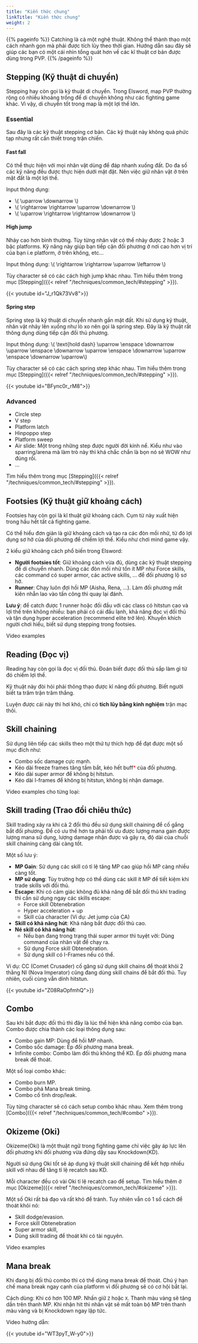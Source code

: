 ```yaml
---
title: "Kiến thức chung"
linkTitle: "Kiến thức chung"
weight: 2
---
```


{{% pageinfo %}}
Catching là cả một nghệ thuật. Không thể thành thạo một cách nhanh gọn mà phải được tích lũy theo thời gian. Hướng dẫn sau đây sẽ giúp các bạn có một cái nhìn tổng quát hơn về các kĩ thuật cơ bản được dùng trong PVP.
{{% /pageinfo %}}

## Stepping (Kỹ thuật di chuyển)

Stepping hay còn gọi là kỹ thuật di chuyển. Trong Elsword, map PVP thường rộng có nhiều khoảng trống để di chuyển không như các fighting game khác. Vì vậy, di chuyển tốt trong map là một lợi thế lớn.

### Essential

Sau đây là các kỹ thuật stepping cơ bản. Các kỹ thuật này không quá phức tạp nhưng rất cần thiết trong trận chiến.

#### Fast fall

Có thể thực hiện với mọi nhân vật dùng để đáp nhanh xuống đất. Do đa số các kỹ năng đều được thực hiện dưới mặt đặt. Nên việc giữ nhân vật ở trên mặt đất là một lợi thế.

Input thông dụng: 
- \\( \uparrow \downarrow \\)
- \\( \rightarrow \rightarrow \uparrow \downarrow \\)
- \\( \uparrow \rightarrow \rightarrow \downarrow \\)

#### High jump

Nhảy cao hơn bình thường. Tùy từng nhân vật có thể nhảy được 2 hoặc 3 bậc platforms. Kỹ năng này giúp bạn tiếp cận đối phương ở nơi cao hơn vị trí của bạn i.e platform, ở trên không, etc...

Input thông dụng: \\( \rightarrow \rightarrow \uparrow \leftarrow \\)

Tùy character sẽ có các cách high jump khác nhau. Tìm hiểu thêm trong mục [Stepping]({{< relref "/techniques/common_tech/#stepping" >}}).

<div style="max-width: 600px">{{< youtube id="J_r1Qk73Vv8">}}</div>

#### Spring step
Spring step là kỹ thuật di chuyển nhanh gần mặt đất. Khi sử dụng kỹ thuật, nhân vật nhảy lên xuống như lò xo nên gọi là spring step. Đây là kỹ thuật rất thông dụng dùng tiếp cận đối thủ phương. 

Input thông dụng: \\( \text{hold dash} \uparrow \enspace \downarrow \uparrow \enspace \downarrow \uparrow \enspace \downarrow \uparrow \enspace \downarrow \uparrow\\)

Tùy character sẽ có các cách spring step khác nhau. Tìm hiểu thêm trong mục [Stepping]({{< relref "/techniques/common_tech/#stepping" >}}).

<div style="max-width: 600px">{{< youtube id="BFync0r_rM8">}}</div>

### Advanced
- Circle step
- V step
- Platform latch
- Hinpoppo step
- Platform sweep
- Air slide: Một trong những step được người đời kính nể. Kiểu như vào sparring/arena mà làm trò này thì khá chắc chắn là bọn nó sẽ WOW như đúng rồi.
- ...

Tìm hiểu thêm trong mục [Stepping]({{< relref "/techniques/common_tech/#stepping" >}}).

## Footsies (Kỹ thuật giữ khoảng cách)

Footsies hay còn gọi là kĩ thuật giữ khoảng cách. Cụm từ này xuất hiện trong hầu hết tất cả fighting game. 

Có thể hiểu đơn giản là giữ khoảng cách và tạo ra các đòn mồi nhử, từ đó lợi dụng sơ hở của đối phương để chiếm lợi thế. Kiểu như chơi mind game vậy.

2 kiểu giữ khoảng cách phổ biến trong Elsword:
- **Người footsies tốt**: Giữ khoảng cách vừa đủ, dùng các kỹ thuật stepping để di chuyển nhanh. Dùng các đòn mồi nhử tốn ít MP như Force skills, các command có super armor, các active skills, ... để đối phương lộ sơ hở.
- **Runner**: Chạy luôn đợi hồi MP (Aisha, Rena, ...). Làm đối phương mất kiên nhẫn lao vào tấn công thì quay lại đánh.

**Lưu ý**: để catch được 1 runner hoặc đối đầu với các class có hitstun cao và lợi thế trên không nhiều: bạn phải có cái đầu lạnh, khả năng đọc vị đối thủ và tận dụng hyper acceleration (recommend elite trở lên).
Khuyến khích người chơi hiểu, biết sử dụng stepping trong footsies.

Video examples

## Reading (Đọc vị)

Reading hay còn gọi là đọc vị đối thủ. Đoán biết được đối thủ sắp làm gì từ đó chiếm lợi thế. 

Kỹ thuật này đòi hỏi phải thông thạo được kĩ năng đối phương. Biết người biết ta trăm trận trăm thắng. 

Luyện được cái này thì hơi khó, chỉ có **tích lũy bằng kinh nghiệm** trận mạc thôi.

## Skill chaining

Sử dụng liên tiếp các skills theo một thứ tự thích hợp để đạt được một số mục đích như:
- Combo sốc damage cực mạnh.
- Kéo dài freeze frames tăng tầm bắt, kéo hết buff<span data-toggle="tooltip" data-placement="top" title="E.g. Super armor, I-frames" style="color: red">*</span> của đối phương.
- Kéo dài super armor để không bị hitstun.
- Kéo dài I-frames để không bị hitstun, không bị nhận damage.

Video examples cho từng loại: 

## Skill trading (Trao đổi chiêu thức)

Skill trading xảy ra khi cả 2 đổi thủ đều sử dụng skill chaining để cố gắng bắt đối phương. Để có ưu thế hơn ta phải tối ưu được lượng mana gain được lượng mana sử dụng, lượng damage nhận được và gây ra, độ dài của chuỗi skill chaining càng dài càng tốt.

Một số lưu ý:
- **MP Gain**: Sử dụng các skill có tỉ lệ tăng MP cao giúp hồi MP càng nhiều càng tốt.
- **MP sử dụng**: Tùy trường hợp có thể dùng các skill ít MP để tiết kiệm khi trade skills với đối thủ.
- **Escape**: Khi có cảm giác không đủ khả năng để bắt đối thủ khi trading thì cần sử dụng ngay các skills escape:
  - Force skill Obtenebration
  - Hyper acceleration + up
  - Skill của character (Ví dụ: Jet jump của CA)
- **Skill có khả năng hút**: Khả năng bắt được đối thủ cao.
- **Né skill có khả năng hút**: 
  - Nếu bạn đang trong trạng thái super armor thì tuyệt vời: Dùng command của nhân vật để chạy ra.
  - Sử dụng Force skill Obtenebration.
  - Sử dụng skill có I-Frames nếu có thể.

Ví dụ: CC (Comet Crusader) cố găng sử dụng skill chains để thoát khỏi 2 thằng NI (Nova Imperator) cũng đang dùng skill chains để bắt đối thủ. Tuy nhiên, cuối cùng vẫn dính hitstun.
<div style="max-width: 600px">{{< youtube id="Z08RaOpfmhQ">}}</div>

## Combo
Sau khi bắt được đối thủ thì đây là lúc thể hiện khả năng combo của bạn. Combo được chia thành các loại thông dụng sau:
- Combo gain MP: Dùng để hồi MP nhanh.
- Combo sốc damage: Ép đối phương mana break.
- Infinite combo: Combo làm đối thủ không thể KD. Ép đối phương mana break để thoát.

Một số loại combo khác:
- Combo burn MP.
- Combo phá Mana break timing.
- Combo cố tình drop/leak.

Tùy từng character sẽ có cách setup combo khác nhau. Xem thêm trong [Combo]({{< relref "/techniques/common_tech/#combo" >}}).

## Okizeme (Oki)

Okizeme(Oki) là một thuật ngữ trong fighting game chỉ việc gây áp lực lên đối phương khi đối phương vừa đứng dậy sau Knockdown(KD).

Người sử dụng Oki tốt sẽ áp dụng kỹ thuật skill chaining để kết hợp nhiều skill với nhau để tăng tỉ lệ recatch sau KD.

Mỗi character đều có vài Oki tỉ lệ recatch cao để setup. Tìm hiểu thêm ở mục [Okizeme]({{< relref "/techniques/common_tech/#okizeme" >}}).

Một số Oki rất bá đạo và rất khó để tránh. Tuy nhiên vẫn có 1 số cách để thoát khỏi nó: 
- Skill dodge/evasion. 
- Force skill Obtenebration
- Super armor skill, 
- Dùng skill trading để thoát khi có tài nguyên.

Video examples


## Mana break

Khi đang bị đối thủ combo thì có thể dùng mana break để thoát. Chú ý hạn chế mana break ngay cạnh của platform vì đối phương sẽ có cơ hội bắt lại.

Cách dùng: Khi có hơn 100 MP. Nhấn giữ `Z` hoặc `X`. Thanh màu vàng sẽ tăng dần trên thanh MP. Khi nhận hit thì nhân vật sẽ mất toàn bộ MP trên thanh màu vàng và bị Knockdown ngay lập tức.

Video hướng dẫn:
<div style="max-width: 600px">{{< youtube id="WT3pyT_W-y0">}}</div>